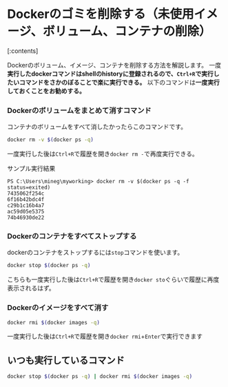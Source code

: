 

# Dockerのゴミを削除する（未使用イメージ、ボリューム、コンテナの削除）

[:contents]

Dockerのボリューム、イメージ、コンテナを削除する方法を解説します。
一度**実行したdockerコマンドはshellのhistoryに登録されるので、`Ctrl+R`で実行したいコマンドをさかのぼることで楽に実行できる。**
以下のコマンドは**一度実行しておくことをお勧めする。**



### Dockerのボリュームをまとめて消すコマンド

コンテナのボリュームをすべて消したかったらこのコマンドです。

```sh
docker rm -v $(docker ps -q)
```

一度実行した後は`Ctrl+R`で履歴を開き`docker rm -`で再度実行できる。


サンプル実行結果

```
PS C:\Users\mineg\myworking> docker rm -v $(docker ps -q -f status=exited)
7435062f254c
6f16b42bdc4f
c29b1c16b4a7
ac59d05e5375
74b46930de22
```

### Dockerのコンテナをすべてストップする

dockerのコンテナをストップするには`stop`コマンドを使います。

```sh
docker stop $(docker ps -q)
```

こちらも一度実行した後は`Ctrl+R`で履歴を開き`docker sto`ぐらいで履歴に再度表示されるはず。


### Dockerのイメージをすべて消す

```sh
docker rmi $(docker images -q)
```

一度実行した後は`Ctrl+R`で履歴を開き`docker rmi`+`Enter`で実行できます



## いつも実行しているコマンド

```sh
docker stop $(docker ps -q) | docker rmi $(docker images -q)
```


